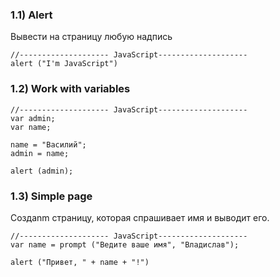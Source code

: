 ### 1.1) Alert
Вывести на страницу любую надпись
```
//-------------------- JavaScript--------------------
alert ("I'm JavaScript")
```

### 1.2) Work with variables
```
//-------------------- JavaScript--------------------
var admin;
var name;

name = "Василий";
admin = name;

alert (admin);
```

### 1.3) Simple page
Создаnm страницу, которая спрашивает имя и выводит его.
```
//-------------------- JavaScript--------------------
var name = prompt ("Ведите ваше имя", "Владислав");

alert ("Привет, " + name + "!")
```
